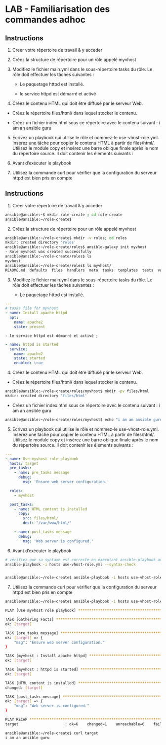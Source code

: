 # LAB - Familiarisation des commandes adhoc

##  Instructions
1. Creer votre répertoire de travail & y acceder

2. Créez la structure de répertoire pour un rôle appelé myvhost


3. Modifiez le fichier main.yml dans le sous-répertoire tasks du rôle. Le rôle doit effectuer les tâches suivantes :

    - Le paquetage httpd est installé.

    - le service httpd est démarré et activé 

4. Créez le contenu HTML qui doit être diffusé par le serveur Web.
- Créez le répertoire files/html/ dans lequel stocker le contenu.



- Créez un fichier index.html sous ce répertoire avec le contenu suivant : i am an ansible guru


5. Écrivez un playbook qui utilise le rôle et nommez-le use-vhost-role.yml. Insérez une tâche pour copier le contenu HTML à partir de files/html/. Utilisez le module copy et insérez une barre oblique finale après le nom du répertoire source. Il doit contenir les éléments suivants :



6. Avant d’exécuter le playbook


7. Utilisez la commande curl pour vérifier que la configuration du serveur httpd est bien pris en compte



##  Instructions
1. Creer votre répertoire de travail & y acceder
```sh
ansible@ansible:~$ mkdir role-create ; cd role-create
ansible@ansible:~/role-create$
 ```
2. Créez la structure de répertoire pour un rôle appelé myvhost
```sh
ansible@ansible:~/role-create$ mkdir -v roles; cd roles
mkdir: created directory 'roles'
ansible@ansible:~/role-create/roles$ ansible-galaxy init myvhost
- Role myvhost was created successfully
ansible@ansible:~/role-create/roles$ ls
myvhost
ansible@ansible:~/role-create/roles$ ls myvhost/
README.md  defaults  files  handlers  meta  tasks  templates  tests  vars
```

3. Modifiez le fichier main.yml dans le sous-répertoire tasks du rôle. Le rôle doit effectuer les tâches suivantes :

    - Le paquetage httpd est installé.
```yaml
---
# tasks file for myvhost
- name: Install apache httpd
  apt:
    name: apache2
    state: present
```
    - le service httpd est démarré et activé ;
```yaml
- name: httpd is started
  service:
    name: apache2
    state: started
    enabled: true
```

4. Créez le contenu HTML qui doit être diffusé par le serveur Web.
- Créez le répertoire files/html/ dans lequel stocker le contenu.

```sh
ansible@ansible:~/role-create/roles/myvhost$ mkdir -pv files/html
mkdir: created directory 'files/html'
```

- Créez un fichier index.html sous ce répertoire avec le contenu suivant : i am an ansible guru

```sh
ansible@ansible:~/role-create/roles/myvhost$ echo "i am an ansible guru" > files/html/index.html
```
5. Écrivez un playbook qui utilise le rôle et nommez-le use-vhost-role.yml. Insérez une tâche pour copier le contenu HTML à partir de files/html/. Utilisez le module copy et insérez une barre oblique finale après le nom du répertoire source. Il doit contenir les éléments suivants :

```yaml
---
- name: Use myvhost role playbook
  hosts: target
  pre_tasks:
    - name: pre_tasks message
      debug:
        msg: 'Ensure web server configuration.'

  roles:
    - myvhost

  post_tasks:
    - name: HTML content is installed
      copy:
        src: files/html/
        dest: "/var/www/html/"

    - name: post_tasks message
      debug:
        msg: 'Web server is configured.'
```

6. Avant d’exécuter le playbook

```sh
# vérifiez que sa syntaxe est correcte en exécutant ansible-playbook avec l’option --syntax-check.
ansible-playbook -i hosts use-vhost-role.yml --syntax-check


ansible@ansible:~/role-create$ ansible-playbook -i hosts use-vhost-role.yml --become
```

7. Utilisez la commande curl pour vérifier que la configuration du serveur httpd est bien pris en compte


```sh
ansible@ansible:~/role-create$ ansible-playbook -i hosts use-vhost-role.yml --become

PLAY [Use myvhost role playbook] ***********************************************************************************************************************************************

TASK [Gathering Facts] *********************************************************************************************************************************************************
ok: [target]

TASK [pre_tasks message] *******************************************************************************************************************************************************
ok: [target] => {
    "msg": "Ensure web server configuration."
}

TASK [myvhost : Install apache httpd] ******************************************************************************************************************************************
ok: [target]

TASK [myvhost : httpd is started] **********************************************************************************************************************************************
ok: [target]

TASK [HTML content is installed] ***********************************************************************************************************************************************
changed: [target]

TASK [post_tasks message] ******************************************************************************************************************************************************
ok: [target] => {
    "msg": "Web server is configured."
}

PLAY RECAP *********************************************************************************************************************************************************************
target                     : ok=6    changed=1    unreachable=0    failed=0    skipped=0    rescued=0    ignored=0   

ansible@ansible:~/role-create$ curl target
i am an ansible guru
```
